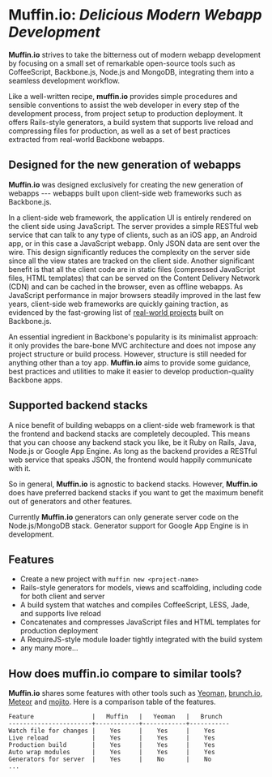 # Muffin.io: *Delicious Modern Webapp Development*

**Muffin.io** strives to take the bitterness out of modern webapp development by focusing on a small set of remarkable open-source tools such as CoffeeScript, Backbone.js, Node.js and MongoDB, integrating them into a seamless development workflow.

Like a well-written recipe, **muffin.io** provides simple procedures and sensible conventions to assist the web developer in every step of the development process, from project setup to production deployment. It offers Rails-style generators, a build system that supports live reload and compressing files for production, as well as a set of best practices extracted from real-world Backbone webapps.

## Designed for the new generation of webapps

**Muffin.io** was designed exclusively for creating the new generation of webapps --- webapps built upon client-side web frameworks such as Backbone.js.

In a client-side web framework, the application UI is entirely rendered on the client side using JavaScript. The server provides a simple RESTful web service that can talk to any type of clients, such as an iOS app, an Android app, or in this case a JavaScript webapp. Only JSON data are sent over the wire. This design significantly reduces the complexity on the server side since all the view states are tracked on the client side. Another significant benefit is that all the client code are in static files (compressed JavaScript files, HTML templates) that can be served on the Content Delivery Network (CDN) and can be cached in the browser, even as offline webapps. As JavaScript performance in major browsers steadily improved in the last few years, client-side web frameworks are quickly gaining traction, as evidenced by the fast-growing list of [real-world projects](http://backbonejs.org/#examples) built on Backbone.js.

An essential ingredient in Backbone's popularity is its minimalist approach: it only provides the bare-bone MVC architecture and does not impose any project structure or build process. However, structure is still needed for anything other than a toy app. **Muffin.io** aims to provide some guidance, best practices and utilities to make it easier to develop production-quality Backbone apps.

## Supported backend stacks

A nice benefit of building webapps on a client-side web framework is that the frontend and backend stacks are completely decoupled. This means that you can choose any backend stack you like, be it Ruby on Rails, Java, Node.js or Google App Engine. As long as the backend provides a RESTful web service that speaks JSON, the frontend would happily communicate with it.

So in general, **Muffin.io** is agnostic to backend stacks. However, **Muffin.io** does have preferred backend stacks if you want to get the maximum benefit out of generators and other features.

Currently **Muffin.io** generators can only generate server code on the Node.js/MongoDB stack. Generator support for Google App Engine is in development.

## Features

* Create a new project with `muffin new <project-name>`
* Rails-style generators for models, views and scaffolding, including code for both client and server
* A build system that watches and compiles CoffeeScript, LESS, Jade, and supports live reload
* Concatenates and compresses JavaScript files and HTML templates for production deployment
* A RequireJS-style module loader tightly integrated with the build system
* any many more...

## How does muffin.io compare to similar tools?

**Muffin.io** shares some features with other tools such as [Yeoman](http://yeoman.io), [brunch.io](http://brunch.io/), [Meteor](http://meteor.com/) and [mojito](http://developer.yahoo.com/cocktails/mojito/). Here is a comparison table of the features.


    Feature                |   Muffin   |   Yeoman   |   Brunch  
    -----------------------+------------+------------+-----------
    Watch file for changes |    Yes     |    Yes     |    Yes
    Live reload            |    Yes     |    Yes     |    Yes
    Production build       |    Yes     |    Yes     |    Yes
    Auto wrap modules      |    Yes     |    Yes     |    Yes
    Generators for server  |    Yes     |    No      |    No
    ...


